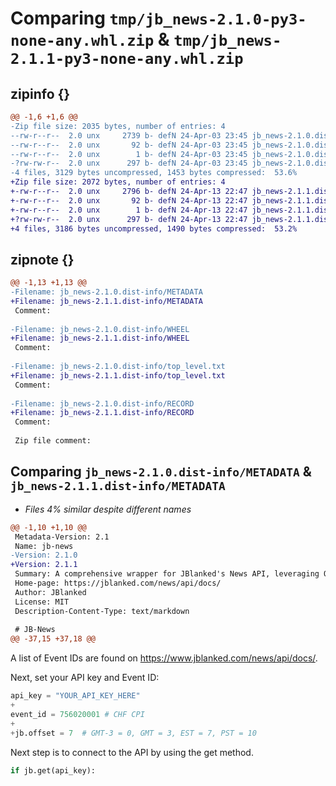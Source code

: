 # Comparing `tmp/jb_news-2.1.0-py3-none-any.whl.zip` & `tmp/jb_news-2.1.1-py3-none-any.whl.zip`

## zipinfo {}

```diff
@@ -1,6 +1,6 @@
-Zip file size: 2035 bytes, number of entries: 4
--rw-r--r--  2.0 unx     2739 b- defN 24-Apr-03 23:45 jb_news-2.1.0.dist-info/METADATA
--rw-r--r--  2.0 unx       92 b- defN 24-Apr-03 23:45 jb_news-2.1.0.dist-info/WHEEL
--rw-r--r--  2.0 unx        1 b- defN 24-Apr-03 23:45 jb_news-2.1.0.dist-info/top_level.txt
-?rw-rw-r--  2.0 unx      297 b- defN 24-Apr-03 23:45 jb_news-2.1.0.dist-info/RECORD
-4 files, 3129 bytes uncompressed, 1453 bytes compressed:  53.6%
+Zip file size: 2072 bytes, number of entries: 4
+-rw-r--r--  2.0 unx     2796 b- defN 24-Apr-13 22:47 jb_news-2.1.1.dist-info/METADATA
+-rw-r--r--  2.0 unx       92 b- defN 24-Apr-13 22:47 jb_news-2.1.1.dist-info/WHEEL
+-rw-r--r--  2.0 unx        1 b- defN 24-Apr-13 22:47 jb_news-2.1.1.dist-info/top_level.txt
+?rw-rw-r--  2.0 unx      297 b- defN 24-Apr-13 22:47 jb_news-2.1.1.dist-info/RECORD
+4 files, 3186 bytes uncompressed, 1490 bytes compressed:  53.2%
```

## zipnote {}

```diff
@@ -1,13 +1,13 @@
-Filename: jb_news-2.1.0.dist-info/METADATA
+Filename: jb_news-2.1.1.dist-info/METADATA
 Comment: 
 
-Filename: jb_news-2.1.0.dist-info/WHEEL
+Filename: jb_news-2.1.1.dist-info/WHEEL
 Comment: 
 
-Filename: jb_news-2.1.0.dist-info/top_level.txt
+Filename: jb_news-2.1.1.dist-info/top_level.txt
 Comment: 
 
-Filename: jb_news-2.1.0.dist-info/RECORD
+Filename: jb_news-2.1.1.dist-info/RECORD
 Comment: 
 
 Zip file comment:
```

## Comparing `jb_news-2.1.0.dist-info/METADATA` & `jb_news-2.1.1.dist-info/METADATA`

 * *Files 4% similar despite different names*

```diff
@@ -1,10 +1,10 @@
 Metadata-Version: 2.1
 Name: jb-news
-Version: 2.1.0
+Version: 2.1.1
 Summary: A comprehensive wrapper for JBlanked's News API, leveraging OpenAI, Machine Learning, and MQL5's Calendar.
 Home-page: https://jblanked.com/news/api/docs/
 Author: JBlanked
 License: MIT
 Description-Content-Type: text/markdown
 
 # JB-News
@@ -37,15 +37,18 @@
 ```
 A list of Event IDs are found on https://www.jblanked.com/news/api/docs/.
 
 Next, set your API key and Event ID:
 
 ```python
 api_key = "YOUR_API_KEY_HERE" 
+
 event_id = 756020001 # CHF CPI
+
+jb.offset = 7  # GMT-3 = 0, GMT = 3, EST = 7, PST = 10
 ```
 
 Next step is to connect to the API by using the get method. 
 ```python
 if jb.get(api_key):  
 ```
```

